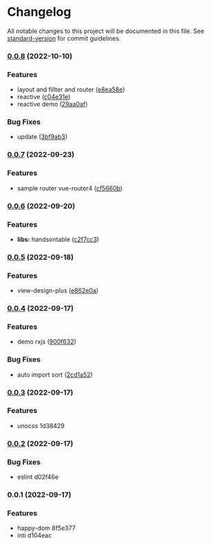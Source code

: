 # Changelog

All notable changes to this project will be documented in this file. See [standard-version](https://github.com/conventional-changelog/standard-version) for commit guidelines.

### [0.0.8](https://github.com/chalermporn/vue3-uno-test-app/compare/v0.0.7...v0.0.8) (2022-10-10)


### Features

* layout and fillter and router ([e8ea58e](https://github.com/chalermporn/vue3-uno-test-app/commit/e8ea58e83d711dc891381be11c7c47f3ed28826a))
* reactive ([c04e31e](https://github.com/chalermporn/vue3-uno-test-app/commit/c04e31eca557e4fa8a7bf47d3e55ea5f8ed213a9))
* reactive demo ([29aa0af](https://github.com/chalermporn/vue3-uno-test-app/commit/29aa0afa3396e474b43d4b32d368b45c2f4b9120))


### Bug Fixes

* update ([3bf9ab3](https://github.com/chalermporn/vue3-uno-test-app/commit/3bf9ab32ec8568c1d088e90f8ae376f7a3bfd9dc))

### [0.0.7](https://github.com/chalermporn/vue3-uno-test-app/compare/v0.0.6...v0.0.7) (2022-09-23)


### Features

* sample router  vue-router4 ([cf5660b](https://github.com/chalermporn/vue3-uno-test-app/commit/cf5660ba5f2441b1df9022f8a1603bb5cbb3d60f))

### [0.0.6](https://github.com/chalermporn/vue3-uno-test-app/compare/v0.0.5...v0.0.6) (2022-09-20)


### Features

* **libs:** handsontable ([c2f7cc3](https://github.com/chalermporn/vue3-uno-test-app/commit/c2f7cc3b80f70d3c5cc2d32a99fb9bddd02732a2))

### [0.0.5](https://github.com/chalermporn/vue3-uno-test-app/compare/v0.0.4...v0.0.5) (2022-09-18)


### Features

* view-design-plus ([e862e0a](https://github.com/chalermporn/vue3-uno-test-app/commit/e862e0a1dbe36b5167763e10c48a08209e34e531))

### [0.0.4](https://github.com/chalermporn/vue3-uno-test-app/compare/v0.0.3...v0.0.4) (2022-09-17)


### Features

* demo rxjs ([900f632](https://github.com/chalermporn/vue3-uno-test-app/commit/900f6329164c1f4d8a2164a434df01e5c91d95b9))


### Bug Fixes

* auto import sort ([2cd1a52](https://github.com/chalermporn/vue3-uno-test-app/commit/2cd1a52e7a08f7a733030930606c0c077676b0b1))

### [0.0.3](///compare/v0.0.2...v0.0.3) (2022-09-17)


### Features

* unocss 1d38429

### [0.0.2](///compare/v0.0.1...v0.0.2) (2022-09-17)


### Bug Fixes

* eslint d02f46e

### 0.0.1 (2022-09-17)

### Features

* happy-dom 8f5e377
* inti d104eac

